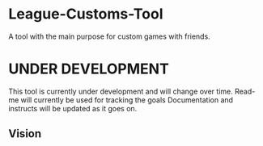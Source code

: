 # League-Customs-Tool
A tool with the main purpose for custom games with friends.

# UNDER DEVELOPMENT
This tool is currently under development and will change over time.
Read-me will currently be used for tracking the goals
Documentation and instructs will be updated as it goes on.
## Vision 